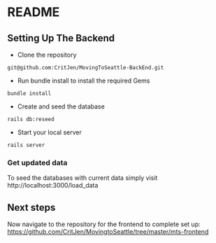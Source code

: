 # README

## Setting Up The Backend

- Clone the repository

```
git@github.com:CritJen/MovingToSeattle-BackEnd.git
```

- Run bundle install to install the required Gems

```
bundle install
```

- Create and seed the database

```
rails db:reseed
```

- Start your local server

```
rails server
```

### Get updated data

To seed the databases with current data simply visit http://localhost:3000/load_data

## Next steps

Now navigate to the repository for the frontend to complete set up: https://github.com/CritJen/MovingtoSeattle/tree/master/mts-frontend
